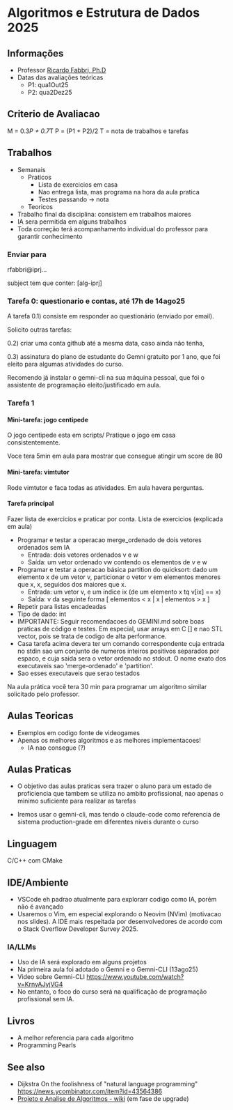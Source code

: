 # Algoritmos e Estrutura de Dados 2025
## Informações
- Professor [Ricardo Fabbri, Ph.D](http://rfabbri.github.io)
- Datas das avaliações teóricas
    - P1: qua1Out25
    - P2: qua2Dez25

## Criterio de Avaliacao

M = 0.3*P + 0.7*T
P = (P1 + P2)/2
T = nota de trabalhos e tarefas

## Trabalhos

- Semanais
    - Praticos
        - Lista de exercicios em casa
        - Nao entrega lista, mas programa na hora da aula pratica
        - Testes passando -> nota
    - Teoricos
- Trabalho final da disciplina: consistem em trabalhos maiores
- IA sera permitida em alguns trabalhos
- Toda correção terá acompanhamento individual do professor para garantir
  conhecimento

### Enviar para

rfabbri@iprj...

subject tem que conter: [alg-iprj]

### Tarefa 0: questionario e contas, até 17h de 14ago25

A tarefa 0.1) consiste em responder ao questionário (enviado por email).

Solicito outras tarefas:

0.2) criar uma conta github até a mesma data, caso ainda não tenha, 

0.3) assinatura do plano de estudante do Gemni gratuito por 1 ano, que foi eleito para algumas atividades do curso.

Recomendo já instalar o gemni-cli na sua máquina pessoal, que foi o assistente
de programação eleito/justificado em aula.


### Tarefa  1

#### Mini-tarefa: jogo centipede
O jogo centipede esta em scripts/
Pratique o jogo em casa consistentemente.

Voce tera 5min em aula para mostrar que consegue atingir um score de 80

#### Mini-tarefa: vimtutor
Rode vimtutor e faca todas as atividades. Em aula havera perguntas.

#### Tarefa principal

Fazer lista de exercicios e praticar por conta.
Lista de exercicios (explicada em aula)
- Programar e testar a operacao merge_ordenado de dois vetores ordenados sem IA
    - Entrada: dois vetores ordenados v e w
    - Saída: um vetor ordenado vw contendo os elementos de v e w
- Programar e testar a operacao básica partition do quicksort: dado um elemento x de um
  vetor v, particionar o vetor v em elementos menores que x, x, seguidos dos
  maiores que x.
    - Entrada: um vetor v, e um índice ix  (de um elemento x tq v[ix] == x)
    - Saída: v  da seguinte forma [ elementos < x | x | elementos > x ]
- Repetir para listas encadeadas
- Tipo de dado: int
- IMPORTANTE: Seguir recomendacoes do GEMINI.md sobre boas praticas de código e
  testes. Em especial, usar arrays em C [] e nao STL vector, pois se trata de
  codigo de alta performance.
- Casa tarefa acima devera ter um comando correspondente cuja entrada no stdin
  sao um conjunto de numeros inteiros positivos separados por espaco, e cuja
  saida sera o vetor ordenado no stdout. O nome exato dos executaveis sao
  'merge-ordenado' e 'partition'. 
- Sao esses executaveis que serao testados

Na aula prática você tera 30 min para programar um algoritmo similar solicitado
pelo professor.

## Aulas Teoricas

- Exemplos em codigo fonte de videogames
- Apenas os melhores algoritmos e as melhores implementacoes!
    - IA nao consegue (?)
    
## Aulas Praticas
- O objetivo das aulas praticas sera trazer o aluno para um estado de
  proficiencia que tambem se utiliza no ambito profissional, nao apenas o
  minimo suficiente para realizar as tarefas

- Iremos usar o gemni-cli, mas tendo o claude-code como referencia de sistema
  production-grade em diferentes niveis durante o curso
  
    
## Linguagem
C/C++ com CMake

## IDE/Ambiente
- VSCode eh padrao atualmente para explorarr codigo como IA, porém não é avançado
- Usaremos o Vim, em especial explorando o Neovim (NVim) (motivacao nos slides).
  A IDE mais respeitada por desenvolvedores de acordo com o Stack Overflow
  Developer Survey 2025.

### IA/LLMs
- Uso de IA será explorado em alguns projetos
- Na primeira aula foi adotado o Gemni e o Gemni-CLI (13ago25)
- Video sobre Gemni-CLI https://www.youtube.com/watch?v=KrnyAJyjVG4
- No entanto, o foco do curso será na qualificação de programação profissional sem IA.

## Livros
- A melhor referencia para cada algoritmo
- Programming Pearls


## See also
- Dijkstra On the foolishness of "natural language programming" https://news.ycombinator.com/item?id=43564386 
- [Projeto e Analise de Algoritmos - wiki](http://wiki.nosdigitais.teia.org.br/PAA) (em fase de upgrade)

